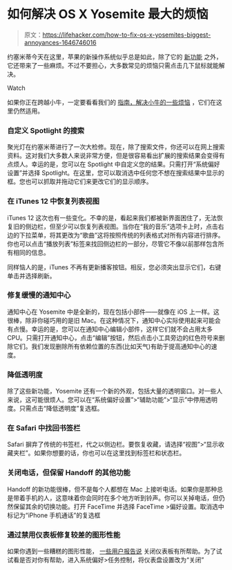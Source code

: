 # 如何解决 OS X Yosemite 最大的烦恼

> 原文：<https://lifehacker.com/how-to-fix-os-x-yosemites-biggest-annoyances-1646746016>

约塞米蒂今天在这里，苹果的新操作系统似乎总是如此，除了它的 [新功能](https://lifehacker.com/all-the-new-stuff-in-os-x-10-10-yosemite-1584870045) 之外，它还带来了一些麻烦。不过不要担心，大多数常见的烦恼只需点击几下鼠标就能解决。

Watch

如果你正在跨越小牛，一定要看看我们的 [指南，解决小牛的一些烦恼](https://lifehacker.com/how-to-fix-os-x-mavericks-biggest-annoyances-1450220339) ，它们在这里仍然适用。

### 自定义 Spotlight 的搜索

聚光灯在约塞米蒂进行了一次大检修。现在，除了搜索文件，你还可以在网上搜索资料。这对我们大多数人来说非常方便，但是很容易看出扩展的搜索结果会变得有点烦人。幸运的是，您可以在 Spotlight 中自定义您的结果。只需打开“系统偏好设置”并选择 Spotlight。在这里，您可以取消选中任何您不想在搜索结果中显示的框。您也可以抓取并拖动它们来更改它们的显示顺序。

### 在 iTunes 12 中恢复列表视图

iTunes 12 这次也有一些变化。不幸的是，看起来我们都被新界面困住了，无法恢复旧的侧边栏，但至少可以恢复列表视图。当你在“我的音乐”选项卡上时，点击右边的下拉菜单，将其更改为“歌曲”这将按照传统的列表格式对所有内容进行排序。你也可以点击“播放列表”标签来找回侧边栏的一部分，尽管它不像以前那样包含所有相同的信息。

同样恼人的是，iTunes 不再有更新播客按钮。相反，您必须突出显示它们，右键单击并选择刷新。

### 修复缓慢的通知中心

通知中心在 Yosemite 中是全新的，现在包括小部件——就像在 iOS 上一样。这很棒，除非你碰巧用的是旧 Mac。在这种情况下，通知中心实际使用起来可能会有点慢。幸运的是，您可以在通知中心编辑小部件，这样它们就不会占用太多 CPU。只需打开通知中心，点击“编辑”按钮，然后点击小工具旁边的红色符号来删除它们。我们发现删除所有依赖位置的东西(比如天气)有助于提高通知中心的速度。

### 降低透明度

除了这些新功能，Yosemite 还有一个新的外观，包括大量的透明窗口。对一些人来说，这可能很烦人。您可以在“系统偏好设置”>“辅助功能”>“显示”中停用透明度。只需点击“降低透明度”复选框。

### 在 Safari 中找回书签栏

Safari 摒弃了传统的书签栏，代之以侧边栏。要恢复收藏，请选择“视图”>“显示收藏夹栏”。如果你想要的话，你也可以在这里找到标签栏和状态栏。

### 关闭电话，但保留 Handoff 的其他功能

Handoff 的新功能很棒，但不是每个人都想在 Mac 上接听电话。如果你是那种总是带着手机的人，这意味着你会同时在多个地方听到铃声。你可以关掉电话，但仍然保留其余的切换功能。打开 FaceTime 并选择 FaceTime >偏好设置。取消选中标记为“iPhone 手机通话”的复选框

### **通过禁用仪表板**修复较差的图形性能

如果你遇到一些糟糕的图形性能， [一些用户报告说](http://forums.macrumors.com/showthread.php?t=1758094) 关闭仪表板有所帮助。为了试试看是否对你有帮助，进入系统偏好>任务控制，将仪表盘设置改为“关闭”